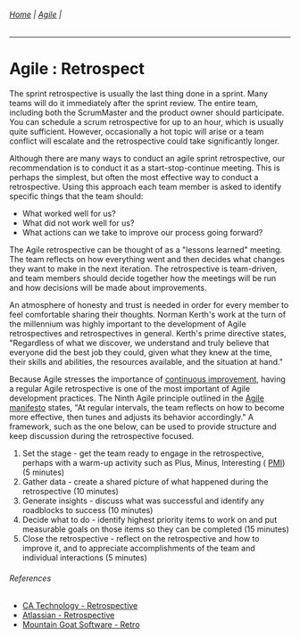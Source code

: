 ###### [Home](https://github.com/RyKaj/Documentation/blob/master/README.md) | [Agile](https://github.com/RyKaj/Documentation/tree/master/Agile/README.md) |
------------

Agile : Retrospect 
==================

The sprint retrospective is usually the last thing done in a sprint. Many teams will do it immediately after the sprint review. The entire team, including both the ScrumMaster and the product owner should participate. You can schedule a scrum retrospective for up to an hour, which is usually quite sufficient. However, occasionally a hot topic will arise or a team conflict will escalate and the retrospective could take significantly longer.

Although there are many ways to conduct an agile sprint retrospective, our recommendation is to conduct it as a start-stop-continue meeting. This is perhaps the simplest, but often the most effective way to conduct a retrospective. Using this approach each team member is asked to identify specific things that the team should:

-   What worked well for us?
-   What did not work well for us?
-   What actions can we take to improve our process going forward?

The Agile retrospective can be thought of as a \"lessons learned\" meeting. The team reflects on how everything went and then decides what changes they want to make in the next iteration. The retrospective is team-driven, and team members should decide together how the meetings will be run and how decisions will be made about improvements.

An atmosphere of honesty and trust is needed in order for every member to feel comfortable sharing their thoughts. Norman Kerth\'s work at the turn of the millennium was highly important to the development of Agile retrospectives and retrospectives in general. Kerth\'s prime directive states, \"Regardless of what we discover, we understand and truly believe that everyone did the best job they could, given what they knew at the time, their skills and abilities, the resources available, and the situation at hand.\"

Because Agile stresses the importance of [continuous improvement](https://searcherp.techtarget.com/definition/kaizen-or-continuous-improvement), having a regular Agile retrospective is one of the most important of Agile development practices. The Ninth Agile principle outlined in the [Agile manifesto](https://searchcio.techtarget.com/definition/Agile-Manifesto) states, \"At regular intervals, the team reflects on how to become more effective, then tunes and adjusts its behavior accordingly.\" A framework, such as the one below, can be used to provide structure and keep discussion during the retrospective focused.

1.  Set the stage - get the team ready to engage in the retrospective, perhaps with a warm-up activity such as Plus, Minus, Interesting ( [PMI](https://whatis.techtarget.com/definition/PMI-plus-minus-interesting-retrospective)) (5 minutes) 
2.  Gather data - create a shared picture of what happened during the retrospective (10 minutes)
3.  Generate insights - discuss what was successful and identify any roadblocks to success (10 minutes)
4.  Decide what to do - identify highest priority items to work on and put measurable goals on those items so they can be completed (15 minutes)
5.  Close the retrospective - reflect on the retrospective and how to improve it, and to appreciate accomplishments of the team and individual interactions (5 minutes)

###### References

-   [CA Technology - Retrospective](https://docs.ca.com/en-us/ca-agile-central/saas/retrospecting-your-iterations)
-   [Atlassian - Retrospective](https://www.atlassian.com/team-playbook/plays/retrospective)
-   [Mountain Goat Software - Retro](https://www.mountaingoatsoftware.com/agile/scrum/meetings/sprint-retrospective)


